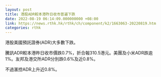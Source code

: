 ```yaml
---
layout: post
title: 港股ADR較本港昨日收市普遍下跌
date: 2022-08-19 06:14:09.000000000 +08:00
link: https://news.rthk.hk/rthk/ch/component/k2/1663063-20220819.htm
categories: rthk
---
```


港股美國預託證券(ADR)大多數下跌。

騰訊ADR較本港昨日收市價跌0.7%，折合報310.5港元。美團及小米ADR跌逾1%。友邦及港交所ADR分別跌0.6%及近0.8%。

不過滙控ADR上升近0.8%。
